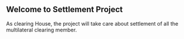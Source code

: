 ## Welcome to Settlement Project

As clearing House, the project will take care about settlement of all the multilateral clearing member.
